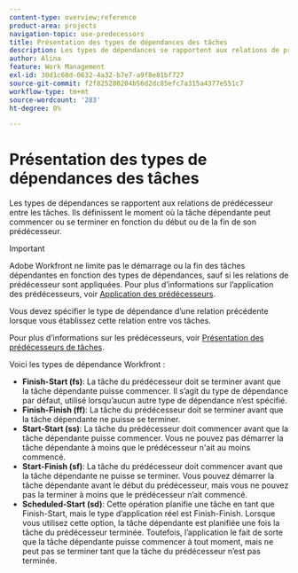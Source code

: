 ```yaml
---
content-type: overview;reference
product-area: projects
navigation-topic: use-predecessors
title: Présentation des types de dépendances des tâches
description: Les types de dépendances se rapportent aux relations de prédécesseur entre les tâches. Ils définissent le moment où la tâche dépendante peut commencer ou se terminer en fonction du début ou de la fin de son prédécesseur.
author: Alina
feature: Work Management
exl-id: 30d1c60d-0632-4a32-b7e7-a9f8e81bf727
source-git-commit: f2f825280204b56d2dc85efc7a315a4377e551c7
workflow-type: tm+mt
source-wordcount: '283'
ht-degree: 0%

---
```


# Présentation des types de dépendances des tâches

Les types de dépendances se rapportent aux relations de prédécesseur entre les tâches. Ils définissent le moment où la tâche dépendante peut commencer ou se terminer en fonction du début ou de la fin de son prédécesseur.

>[!IMPORTANT]
>
>Adobe Workfront ne limite pas le démarrage ou la fin des tâches dépendantes en fonction des types de dépendances, sauf si les relations de prédécesseur sont appliquées. Pour plus d’informations sur l’application des prédécesseurs, voir [Application des prédécesseurs](../../../manage-work/tasks/use-prdcssrs/enforced-predecessors.md).

Vous devez spécifier le type de dépendance d’une relation précédente lorsque vous établissez cette relation entre vos tâches.

Pour plus d’informations sur les prédécesseurs, voir [Présentation des prédécesseurs de tâches](../../../manage-work/tasks/use-prdcssrs/predecessors-overview.md).

Voici les types de dépendance Workfront :

* **Finish-Start (fs)**: La tâche du prédécesseur doit se terminer avant que la tâche dépendante puisse commencer. Il s’agit du type de dépendance par défaut, utilisé lorsqu’aucun autre type de dépendance n’est spécifié.
* **Finish-Finish (ff)**: La tâche du prédécesseur doit se terminer avant que la tâche dépendante ne puisse se terminer.
* **Start-Start (ss)**: La tâche du prédécesseur doit commencer avant que la tâche dépendante puisse commencer. Vous ne pouvez pas démarrer la tâche dépendante à moins que le prédécesseur n&#39;ait au moins commencé.
* **Start-Finish (sf)**: La tâche du prédécesseur doit commencer avant que la tâche dépendante ne puisse se terminer. Vous pouvez démarrer la tâche dépendante avant le début du prédécesseur, mais vous ne pouvez pas la terminer à moins que le prédécesseur n’ait commencé.
* **Scheduled-Start (sd)**: Cette opération planifie une tâche en tant que Finish-Start, mais le type d’application réel est Finish-Finish. Lorsque vous utilisez cette option, la tâche dépendante est planifiée une fois la tâche du prédécesseur terminée. Toutefois, l’application le fait de sorte que la tâche dépendante puisse commencer à tout moment, mais ne peut pas se terminer tant que la tâche du prédécesseur n’est pas terminée.
